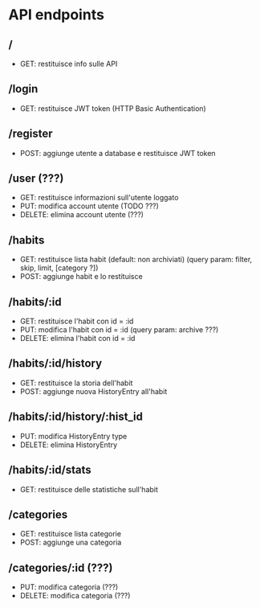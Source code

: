 # API endpoints

## /
- GET: restituisce info sulle API

## /login
- GET: restituisce JWT token (HTTP Basic Authentication)

## /register
- POST: aggiunge utente a database e restituisce JWT token

## /user (???)
- GET: restituisce informazioni sull'utente loggato
- PUT: modifica account utente  (TODO ???)
- DELETE: elimina account utente (???)

## /habits
- GET: restituisce lista habit (default: non archiviati) (query param: filter, skip, limit, [category ?])
- POST: aggiunge habit e lo restituisce

## /habits/:id
- GET: restituisce l'habit con id = :id
- PUT: modifica l'habit con id = :id (query param: archive ???)
- DELETE: elimina l'habit con id = :id

## /habits/:id/history
- GET: restituisce la storia dell'habit
- POST: aggiunge nuova HistoryEntry all'habit

## /habits/:id/history/:hist_id
- PUT: modifica HistoryEntry type
- DELETE: elimina HistoryEntry

## /habits/:id/stats
- GET: restituisce delle statistiche sull'habit

## /categories
- GET: restituisce lista categorie
- POST: aggiunge una categoria

## /categories/:id (???)
- PUT: modifica categoria (???)
- DELETE: modifica categoria (???)
